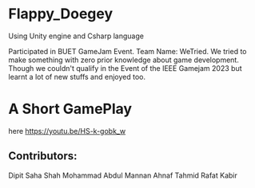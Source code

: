 # Flappy_Doegey

Using Unity engine and Csharp language

Participated in BUET GameJam Event. Team Name: WeTried. We
tried to make something with zero prior knowledge about game development. Though we couldn't qualify in the Event of the IEEE Gamejam 2023 but learnt a lot of new stuffs and enjoyed too.


# A Short GamePlay 
here https://youtu.be/HS-k-gobk_w


## Contributors:
Dipit Saha
Shah Mohammad Abdul Mannan
Ahnaf Tahmid
Rafat Kabir
